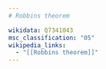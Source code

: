 ```yaml
---
# Robbins theorem

wikidata: Q7341043
msc_classification: "05"
wikipedia_links:
  - "[[Robbins theorem]]"
---
```

